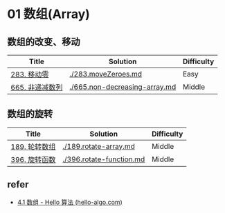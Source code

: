 # 01 数组(Array)

## 数组的改变、移动

| Title | Solution | Difficulty |
|-------|----------|------------|
|[283. 移动零](https://leetcode-cn.com/problems/move-zeroes/)|[./283.moveZeroes.md](./283.moveZeroes.md) |Easy|
|[665. 非递减数列](https://leetcode.cn/problems/non-decreasing-array/)|[./665.non-decreasing-array.md](./665.non-decreasing-array.md) |Middle|

## 数组的旋转

| Title | Solution | Difficulty |
|-------|----------|------------|
|[189. 轮转数组](https://leetcode.cn/problems/rotate-array/)|[./189.rotate-array.md](./189.rotate-array.md) |Middle|
|[396. 旋转函数](https://leetcode-cn.com/problems/rotate-function/)|[./396.rotate-function.md](./396.rotate-function.md) |Middle|

## refer

- [4.1  数组 - Hello 算法 (hello-algo.com)](https://www.hello-algo.com/chapter_array_and_linkedlist/array/#5)
